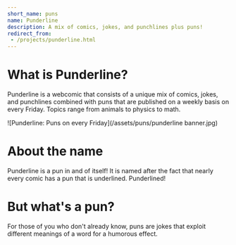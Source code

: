 ```yaml
---
short_name: puns
name: Punderline
description: A mix of comics, jokes, and punchlines plus puns!
redirect_from:
 - /projects/punderline.html
---
```


# What is Punderline?
Punderline is a webcomic that consists of a unique mix of comics, jokes, and punchlines combined with puns that are published on a weekly basis on every Friday. Topics range from animals to physics to math. 

![Punderline: Puns on every Friday](/assets/puns/punderline banner.jpg)

# About the name
Punderline is a pun in and of itself! It is named after the fact that nearly every comic has a pun that is underlined. Punderlined!

# But what's a pun?
For those of you who don't already know, puns are jokes that exploit different meanings of a word for a humorous effect.
